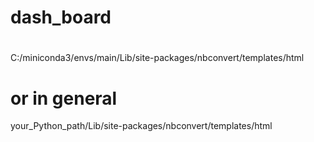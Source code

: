 # dash_board

# 
C:/miniconda3/envs/main/Lib/site-packages/nbconvert/templates/html

# or in general

your_Python_path/Lib/site-packages/nbconvert/templates/html
